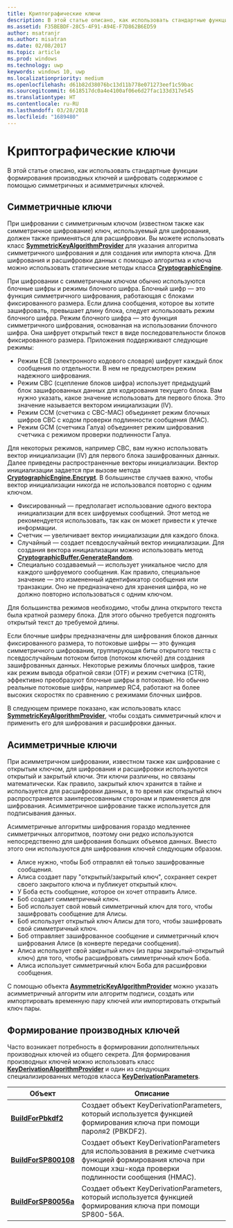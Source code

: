 ```yaml
---
title: Криптографические ключи
description: В этой статье описано, как использовать стандартные функции формирования производных ключей и шифровать содержимое с помощью симметричных и асимметричных ключей.
ms.assetid: F35BEBDF-28C5-4F91-A94E-F7D862B6ED59
author: msatranjr
ms.author: misatran
ms.date: 02/08/2017
ms.topic: article
ms.prod: windows
ms.technology: uwp
keywords: windows 10, uwp
ms.localizationpriority: medium
ms.openlocfilehash: d61b82d38076bc13d11b778e071273eef1c59bac
ms.sourcegitcommit: 6618517dc0a4e4100af06e6d27fac133d317e545
ms.translationtype: HT
ms.contentlocale: ru-RU
ms.lasthandoff: 03/28/2018
ms.locfileid: "1689480"
---
```

# <a name="cryptographic-keys"></a>Криптографические ключи




В этой статье описано, как использовать стандартные функции формирования производных ключей и шифровать содержимое с помощью симметричных и асимметричных ключей. 

## <a name="symmetric-keys"></a>Симметричные ключи


При шифровании с симметричным ключом (известном также как симметричное шифрование) ключ, используемый для шифрования, должен также применяться для расшифровки. Вы можете использовать класс [**SymmetricKeyAlgorithmProvider**](https://msdn.microsoft.com/library/windows/apps/br241537) для указания алгоритма симметричного шифрования и для создания или импорта ключа. Для шифрования и расшифровки данных с помощью алгоритма и ключа можно использовать статические методы класса [**CryptographicEngine**](https://msdn.microsoft.com/library/windows/apps/br241490).

При шифровании с симметричным ключом обычно используются блочные шифры и режимы блочного шифра. Блочный шифр — это функция симметричного шифрования, работающая с блоками фиксированного размера. Если длина сообщения, которое вы хотите зашифровать, превышает длину блока, следует использовать режим блочного шифра. Режим блочного шифра — это функция симметричного шифрования, основанная на использовании блочного шифра. Она шифрует открытый текст в виде последовательности блоков фиксированного размера. Приложения поддерживают следующие режимы:

-   Режим ECB (электронного кодового словаря) шифрует каждый блок сообщения по отдельности. В нем не предусмотрен режим надежного шифрования.
-   Режим CBC (сцепление блоков шифра) использует предыдущий блок зашифрованных данных для кодирования текущего блока. Вам нужно указать, какое значение использовать для первого блока. Это значение называется вектором инициализации (IV).
-   Режим CCM (счетчика с CBC-MAC) объединяет режим блочных шифров CBC с кодом проверки подлинности сообщения (MAC).
-   Режим	GCM (счетчика Галуа) объединяет режим шифрования счетчика с режимом проверки подлинности Галуа.

Для некоторых режимов, например CBC, вам нужно использовать вектор инициализации (IV) для первого блока зашифрованных данных. Далее приведены распространенные векторы инициализации. Вектор инициализации задается при вызове метода [**CryptographicEngine.Encrypt**](https://msdn.microsoft.com/library/windows/apps/br241494). В большинстве случаев важно, чтобы вектор инициализации никогда не использовался повторно с одним ключом.

-   Фиксированный — предполагает использование одного вектора инициализации для всех шифруемых сообщений. Этот метод не рекомендуется использовать, так как он может привести к утечке информации.
-   Счетчик — увеличивает вектор инициализации для каждого блока.
-   Случайный — создает псевдослучайный вектор инициализации. Для создания вектора инициализации можно использовать метод [**CryptographicBuffer.GenerateRandom**](https://msdn.microsoft.com/library/windows/apps/br241392).
-   Специально создаваемый — использует уникальное число для каждого шифруемого сообщения. Как правило, специальное значение — это измененный идентификатор сообщения или транзакции. Оно не предназначено для хранения шифра, но не должно повторно использоваться с одним ключом.

Для большинства режимов необходимо, чтобы длина открытого текста была кратной размеру блока. Для этого обычно требуется подгонять открытый текст до требуемой длины.

Если блочные шифры предназначены для шифрования блоков данных фиксированного размера, то потоковые шифры — это функция симметричного шифрования, группирующая биты открытого текста с псевдослучайным потоком битов (потоком ключей) для создания зашифрованных данных. Некоторые режимы блочных шифров, такие как режим вывода обратной связи (OTF) и режим счетчика (CTR), эффективно преобразуют блочные шифры в потоковые. Но обычно реальные потоковые шифры, например RC4, работают на более высоких скоростях по сравнению с режимами блочных шифров.

В следующем примере показано, как использовать класс [**SymmetricKeyAlgorithmProvider**](https://msdn.microsoft.com/library/windows/apps/br241537), чтобы создать симметричный ключ и применить его для шифрования и расшифровки данных.

## <a name="asymmetric-keys"></a>Асимметричные ключи


При асимметричном шифровании, известном также как шифрование с открытым ключом, для шифрования и расшифровки используются открытый и закрытый ключи. Эти ключи различны, но связаны математически. Как правило, закрытый ключ хранится в тайне и используется для расшифровки данных, в то время как открытый ключ распространяется заинтересованным сторонам и применяется для шифрования. Асимметричное шифрование также используется для подписывания данных.

Асимметричные алгоритмы шифрования гораздо медленнее симметричных алгоритмов, поэтому они редко используются непосредственно для шифрования больших объемов данных. Вместо этого они используются для шифрования ключей следующим образом.

-   Алисе нужно, чтобы Боб отправлял ей только зашифрованные сообщения.
-   Алиса создает пару "открытый/закрытый ключ", сохраняет секрет своего закрытого ключа и публикует открытый ключ.
-   У Боба есть сообщение, которое он хочет отправить Алисе.
-   Боб создает симметричный ключ.
-   Боб использует свой новый симметричный ключ для того, чтобы зашифровать сообщение для Алисы.
-   Боб использует открытый ключ Алисы для того, чтобы зашифровать свой симметричный ключ.
-   Боб отправляет зашифрованное сообщение и симметричный ключ шифрования Алисе (в конверте передачи сообщения).
-   Алиса использует свой закрытый ключ (из пары закрытый-открытый ключ) для того, чтобы расшифровать симметричный ключ Боба.
-   Алиса использует симметричный ключ Боба для расшифровки сообщения.

С помощью объекта [**AsymmetricKeyAlgorithmProvider**](https://msdn.microsoft.com/library/windows/apps/br241478) можно указать асимметричный алгоритм или алгоритм подписи, создать или импортировать временную пару ключей или импортировать открытый ключ пары.

## <a name="deriving-keys"></a>Формирование производных ключей


Часто возникает потребность в формировании дополнительных производных ключей из общего секрета. Для формирования производных ключей можно использовать класс [**KeyDerivationAlgorithmProvider**](https://msdn.microsoft.com/library/windows/apps/br241518) и один из следующих специализированных методов класса [**KeyDerivationParameters**](https://msdn.microsoft.com/library/windows/apps/br241524).

| Объект                                                                            | Описание                                                                                                                                |
|-----------------------------------------------------------------------------------|--------------------------------------------------------------------------------------------------------------------------------------------|
| [**BuildForPbkdf2**](https://msdn.microsoft.com/library/windows/apps/br241525)    | Создает объект KeyDerivationParameters, который используется функцией формирования ключа при помощи пароля2 (PBKDF2).                                 |
| [**BuildForSP800108**](https://msdn.microsoft.com/library/windows/apps/br241526)  | Создает объект KeyDerivationParameters для использования в режиме счетчика функцией формирования ключа при помощи хэш-кода проверки подлинности сообщения (HMAC). |
| [**BuildForSP80056a**](https://msdn.microsoft.com/library/windows/apps/br241527)  | Создает объект KeyDerivationParameters, который используется функцией формирования ключа при помощи SP800-56A.                                                 |

 
